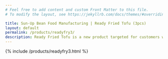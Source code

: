 ```yaml
---
# Feel free to add content and custom Front Matter to this file.
# To modify the layout, see https://jekyllrb.com/docs/themes/#overriding-theme-defaults

title: Sun-Up Bean Food Manufacturing | Ready Fried Tofu (3pcs)
layout: default
permalink: /products/readyfry3/
description: Ready Fried Tofu is a new product targeted for customers who deep fry their beancurd. This product is pre-fried by us to ensure consistent quality and freshness before sending to our customers. Find out more about it here.
---
```


{% include /products/readyfry3.html %}